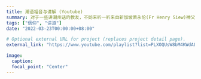 ```yaml
---
title: 潮语福音与讲解 (Youtube)
summary: 对于一些讲潮州话的教友，不妨来听一听来自新加坡萧永伦(Fr Henry Siew)神父的福音与讲解。他的YouTube频道每天都会更新视频，适合家里的长辈们收听，以帮助他们明白天主的福音。
tags: ["信仰", "讲道"]
date: "2022-03-23T00:00:00+08:00"

# Optional external URL for project (replaces project detail page).
external_link: "https://www.youtube.com/playlist?list=PLXOQUsW8bM4KWdAL32-rVqOsOAVTmy69f"

image:
  caption:
  focal_point: "Center"
---
```

